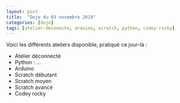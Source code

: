 ```yaml
---
layout: post
title:  "Dojo du 03 novembre 2019"
categories: [dojo]
tags: [atelier-deconecte, arduino, scratch, python, codey-rocky]
---
```


Voici les différents ateliers disponible, pratiqué ce jour-là :

* Atelier déconnecté
* Python : ...
* Arduino
* Scratch débutant
* Scratch moyen
* Scratch avancé
* Codey rocky


